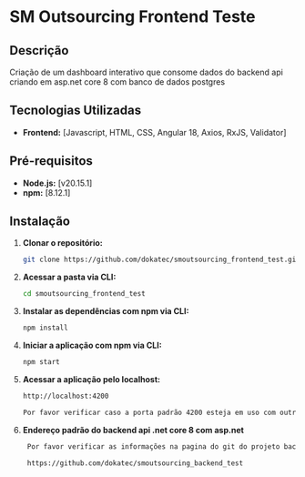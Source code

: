 # SM Outsourcing Frontend Teste

## Descrição

Criação de um dashboard interativo que consome dados do backend api criando em asp.net core 8 com banco de dados postgres

## Tecnologias Utilizadas

- **Frontend:** [Javascript, HTML, CSS, Angular 18, Axios, RxJS, Validator]
<!-- - **backend:** []
- **Banco de dados:** []
- **Outras:** [] -->

## Pré-requisitos

- **Node.js:** [v20.15.1]
- **npm:** [8.12.1]


## Instalação

1. **Clonar o repositório:**

   ```bash
   git clone https://github.com/dokatec/smoutsourcing_frontend_test.git

   ```

2. **Acessar a pasta via CLI:**

   ```bash
   cd smoutsourcing_frontend_test

   ```

3. **Instalar as dependências com npm via CLI:**

   ```bash
   npm install

   ```

4. **Iniciar a aplicação com npm via CLI:**

   ```bash
   npm start

   ```

5. **Acessar a aplicação pelo localhost:**

   ```bash
   http://localhost:4200

   Por favor verificar caso a porta padrão 4200 esteja em uso com outra aplicação o proprio CLI irá informar a porta padrão.

   ```   

6. **Endereço padrão do backend api .net core 8 com asp.net**

   ```bash
    Por favor verificar as informações na pagina do git do projeto backend da API.
    
    https://github.com/dokatec/smoutsourcing_backend_test
   
   ```

